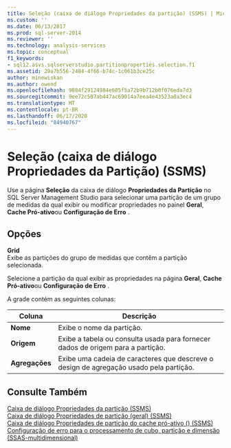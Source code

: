 ```yaml
---
title: Seleção (caixa de diálogo Propriedades da partição) (SSMS) | Microsoft Docs
ms.custom: ''
ms.date: 06/13/2017
ms.prod: sql-server-2014
ms.reviewer: ''
ms.technology: analysis-services
ms.topic: conceptual
f1_keywords:
- sql12.asvs.sqlserverstudio.partitionproperties.selection.f1
ms.assetid: 29a7b556-2484-4f66-b74c-1c061b3ce25c
author: minewiskan
ms.author: owend
ms.openlocfilehash: 9884f29124984e605f5a72b9b712b0f076eda7d3
ms.sourcegitcommit: 9ee72c507ab447ac69014a7eea4e43523a0a3ec4
ms.translationtype: MT
ms.contentlocale: pt-BR
ms.lasthandoff: 06/17/2020
ms.locfileid: "84940767"
---
```

# <a name="selection-partition-properties-dialog-box-ssms"></a>Seleção (caixa de diálogo Propriedades da Partição) (SSMS)
  Use a página **Seleção** da caixa de diálogo **Propriedades da Partição** no SQL Server Management Studio para selecionar uma partição de um grupo de medidas da qual exibir ou modificar propriedades no painel **Geral**, **Cache Pró-ativo**ou **Configuração de Erro** .  
  
## <a name="options"></a>Opções  
 **Grid**  
 Exibe as partições do grupo de medidas que contêm a partição selecionada.  
  
 Selecione a partição da qual exibir as propriedades na página **Geral**, **Cache Pró-ativo**ou **Configuração de Erro** .  
  
 A grade contém as seguintes colunas:  
  
|Coluna|Descrição|  
|------------|-----------------|  
|**Nome**|Exibe o nome da partição.|  
|**Origem**|Exibe a tabela ou consulta usada para fornecer dados de origem para a partição.|  
|**Agregações**|Exibe uma cadeia de caracteres que descreve o design de agregação usado pela partição.|  
  
## <a name="see-also"></a>Consulte Também  
 [Caixa de diálogo Propriedades da partição &#40;SSMS&#41;](partition-properties-dialog-box-ssms.md)   
 [Caixa de diálogo Propriedades de partição &#40;geral&#41; &#40;SSMS&#41;](general-partition-properties-dialog-box-ssms.md)   
 [Caixa de diálogo Propriedades de partição do cache pró-ativo &#40;&#41; &#40;SSMS&#41;](proactive-caching-partition-properties-dialog-box-ssms.md)   
 [Configuração de erro para o processamento de cubo, partição e dimensão &#40;SSAS-multidimensional&#41;](multidimensional-models/error-configuration-for-cube-partition-and-dimension-processing.md)  
  
  
